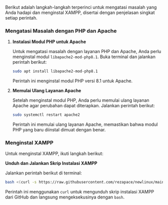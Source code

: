 Berikut adalah langkah-langkah terperinci untuk mengatasi masalah yang Anda hadapi dan menginstal XAMPP, disertai dengan penjelasan singkat setiap perintah.

### Mengatasi Masalah dengan PHP dan Apache

1. **Instalasi Modul PHP untuk Apache**

   Untuk mengatasi masalah dengan layanan PHP dan Apache, Anda perlu menginstal modul `libapache2-mod-php8.1`. Buka terminal dan jalankan perintah berikut:

   ```sh
   sudo apt install libapache2-mod-php8.1
   ```

   Perintah ini menginstal modul PHP versi 8.1 untuk Apache.

2. **Memulai Ulang Layanan Apache**

   Setelah menginstal modul PHP, Anda perlu memulai ulang layanan Apache agar perubahan dapat diterapkan. Jalankan perintah berikut:

   ```sh
   sudo systemctl restart apache2
   ```

   Perintah ini memulai ulang layanan Apache, memastikan bahwa modul PHP yang baru diinstal dimuat dengan benar.

### Menginstal XAMPP

Untuk menginstal XAMPP, ikuti langkah berikut:

**Unduh dan Jalankan Skrip Instalasi XAMPP**

   Jalankan perintah berikut di terminal:

   ```sh
   bash <(curl -s https://raw.githubusercontent.com/rezapace/newlinux/main/xampp.sh)
   ```

   Perintah ini menggunakan `curl` untuk mengunduh skrip instalasi XAMPP dari GitHub dan langsung mengeksekusinya dengan `bash`.
